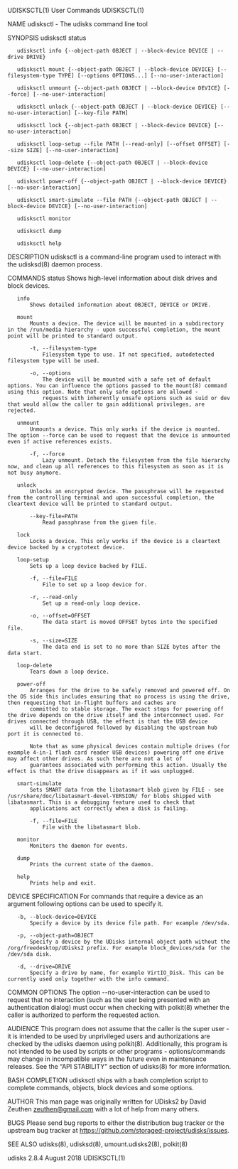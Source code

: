 UDISKSCTL(1)                                                                                    User Commands                                                                                    UDISKSCTL(1)

NAME
       udisksctl - The udisks command line tool

SYNOPSIS
       udisksctl status

       udisksctl info {--object-path OBJECT | --block-device DEVICE | --drive DRIVE}

       udisksctl mount {--object-path OBJECT | --block-device DEVICE} [--filesystem-type TYPE] [--options OPTIONS...] [--no-user-interaction]

       udisksctl unmount {--object-path OBJECT | --block-device DEVICE} [--force] [--no-user-interaction]

       udisksctl unlock {--object-path OBJECT | --block-device DEVICE} [--no-user-interaction] [--key-file PATH]

       udisksctl lock {--object-path OBJECT | --block-device DEVICE} [--no-user-interaction]

       udisksctl loop-setup --file PATH [--read-only] [--offset OFFSET] [--size SIZE] [--no-user-interaction]

       udisksctl loop-delete {--object-path OBJECT | --block-device DEVICE} [--no-user-interaction]

       udisksctl power-off {--object-path OBJECT | --block-device DEVICE} [--no-user-interaction]

       udisksctl smart-simulate --file PATH {--object-path OBJECT | --block-device DEVICE} [--no-user-interaction]

       udisksctl monitor

       udisksctl dump

       udisksctl help

DESCRIPTION
       udisksctl is a command-line program used to interact with the udisksd(8) daemon process.

COMMANDS
       status
           Shows high-level information about disk drives and block devices.

       info
           Shows detailed information about OBJECT, DEVICE or DRIVE.

       mount
           Mounts a device. The device will be mounted in a subdirectory in the /run/media hierarchy - upon successful completion, the mount point will be printed to standard output.

           -t, --filesystem-type
               Filesystem type to use. If not specified, autodetected filesystem type will be used.

           -o, --options
               The device will be mounted with a safe set of default options. You can influence the options passed to the mount(8) command using this option. Note that only safe options are allowed -
               requests with inherently unsafe options such as suid or dev that would allow the caller to gain additional privileges, are rejected.

       unmount
           Unmounts a device. This only works if the device is mounted. The option --force can be used to request that the device is unmounted even if active references exists.

           -f, --force
               Lazy unmount. Detach the filesystem from the file hierarchy now, and clean up all references to this filesystem as soon as it is not busy anymore.

       unlock
           Unlocks an encrypted device. The passphrase will be requested from the controlling terminal and upon successful completion, the cleartext device will be printed to standard output.

           --key-file=PATH
               Read passphrase from the given file.

       lock
           Locks a device. This only works if the device is a cleartext device backed by a cryptotext device.

       loop-setup
           Sets up a loop device backed by FILE.

           -f, --file=FILE
               File to set up a loop device for.

           -r, --read-only
               Set up a read-only loop device.

           -o, --offset=OFFSET
               The data start is moved OFFSET bytes into the specified file.

           -s, --size=SIZE
               The data end is set to no more than SIZE bytes after the data start.

       loop-delete
           Tears down a loop device.

       power-off
           Arranges for the drive to be safely removed and powered off. On the OS side this includes ensuring that no process is using the drive, then requesting that in-flight buffers and caches are
           committed to stable storage. The exact steps for powering off the drive depends on the drive itself and the interconnect used. For drives connected through USB, the effect is that the USB device
           will be deconfigured followed by disabling the upstream hub port it is connected to.

           Note that as some physical devices contain multiple drives (for example 4-in-1 flash card reader USB devices) powering off one drive may affect other drives. As such there are not a lot of
           guarantees associated with performing this action. Usually the effect is that the drive disappears as if it was unplugged.

       smart-simulate
           Sets SMART data from the libatasmart blob given by FILE - see /usr/share/doc/libatasmart-devel-VERSION/ for blobs shipped with libatasmart. This is a debugging feature used to check that
           applications act correctly when a disk is failing.

           -f, --file=FILE
               File with the libatasmart blob.

       monitor
           Monitors the daemon for events.

       dump
           Prints the current state of the daemon.

       help
           Prints help and exit.

DEVICE SPECIFICATION
       For commands that require a device as an argument following options can be used to specify it.

       -b, --block-device=DEVICE
           Specify a device by its device file path. For example /dev/sda.

       -p, --object-path=OBJECT
           Specify a device by the UDisks internal object path without the /org/freedesktop/UDisks2 prefix. For example block_devices/sda for the /dev/sda disk.

       -d, --drive=DRIVE
           Specify a drive by name, for example VirtIO_Disk. This can be currently used only together with the info command.

COMMON OPTIONS
       The option --no-user-interaction can be used to request that no interaction (such as the user being presented with an authentication dialog) must occur when checking with polkit(8) whether the
       caller is authorized to perform the requested action.

AUDIENCE
       This program does not assume that the caller is the super user - it is intended to be used by unprivileged users and authorizations are checked by the udisks daemon using polkit(8). Additionally,
       this program is not intended to be used by scripts or other programs - options/commands may change in incompatible ways in the future even in maintenance releases. See the “API STABILITY” section of
       udisks(8) for more information.

BASH COMPLETION
       udisksctl ships with a bash completion script to complete commands, objects, block devices and some options.

AUTHOR
       This man page was originally written for UDisks2 by David Zeuthen <zeuthen@gmail.com> with a lot of help from many others.

BUGS
       Please send bug reports to either the distribution bug tracker or the upstream bug tracker at https://github.com/storaged-project/udisks/issues.

SEE ALSO
       udisks(8), udisksd(8), umount.udisks2(8), polkit(8)

udisks 2.8.4                                                                                     August 2018                                                                                     UDISKSCTL(1)
